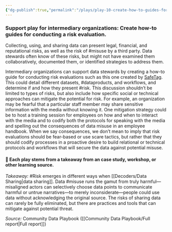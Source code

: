 ```yaml
---
{"dg-publish":true,"permalink":"/plays/play-10-create-how-to-guides-for-discussing-risk-and-developing-mitigation-strategies/","tags":["collection","usability","documentation"]}
---
```


### **Support play for intermediary organizations: Create how-to guides for conducting a risk evaluation.** 
Collecting, using, and sharing data can present legal, financial, and reputational risks, as well as the risk of #misuse by a third party. Data stewards often know of these risks, but might not have examined them collaboratively, documented them, or identified strategies to address them. 

Intermediary organizations can support data stewards by creating a how-to guide for conducting risk evaluations such as this one created by [SafeTag](https://safetag.org/methods/data_assessment/). This could detail different datasets, #dataproducts, and workflows, and determine if and how they present #risk. This discussion shouldn’t be limited to types of risks, but also include how specific social or technical approaches can mitigate the potential for risk. For example, an organization may be fearful that a particular staff member may share sensitive information with the media without knowing it. One mitigation strategy could be to host a training session for employees on how and when to interact with the media and to codify both the protocols for speaking with the media and spelling out the consequences of data misuse in an employee handbook. When we say consequences, we don’t mean to imply that risk evaluations should be fear-based or use scare tactics, but rather that they should codify processes in a proactive desire to build relational or technical protocols and workflows that will secure the data against potential misuse.


#### 🌱 Each play stems from a takeaway from an case study, workshop, or other learning source. 

*Takeaway:* #Risk emerges in different ways when [[Decoders/Data Sharing\|data sharing]]. 
Data #misuse runs the gamut from truly harmful—misaligned actors can selectively choose data points to communicate harmful or untrue narratives—to merely inconsiderate—people could use data without acknowledging the original source. The risks of sharing data can rarely be fully eliminated, but there are practices and tools that can mitigate against potential threat.

*Source:* Community Data Playbook ([[Community Data Playbook/Full report\|Full report]])